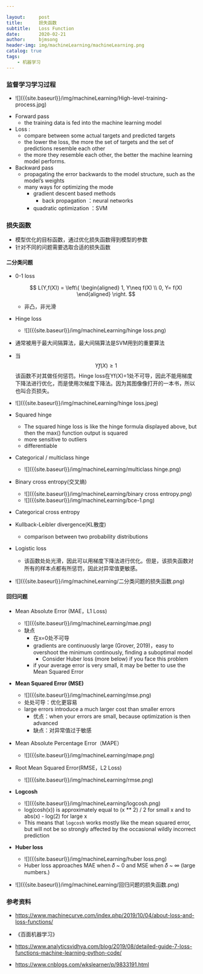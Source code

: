 ```yaml
---

layout:     post
title:      损失函数
subtitle:   Loss Function
date:       2020-02-21
author:     bjmsong
header-img: img/machineLearning/machineLearning.png
catalog: true
tags:
    - 机器学习
---
```




### 监督学习学习过程

<ul> 
<li markdown="1"> 
![]({{site.baseurl}}/img/machineLearning/High-level-training-process.jpg) 
</li> 
</ul>

- Forward pass 
  - the training data is fed into the machine learning model 
- Loss :
  - compare between some actual targets and predicted targets
  - the lower the loss, the more the set of targets and the set of predictions resemble each other
  - the more they resemble each other, the better the machine learning model performs.
- Backward pass
  - propagating the error backwards to the model structure, such as the model’s weights
  - many ways for optimizing the mode
    - gradient descent based methods
      - back propagation ：neural networks
    - quadratic optimization ：SVM





### 损失函数

- 模型优化的目标函数，通过优化损失函数得到模型的参数
- 针对不同的问题需要选取合适的损失函数

#### 二分类问题

- 0-1 loss
  
  
  $$
  L(Y,f(X)) = \left\{
  \begin{aligned}
  1, Y\neq f(X) \\
  0, Y= f(X)
  \end{aligned}
  \right.
$$
  

  - 非凸，非光滑
  
- Hinge loss
  <ul> 
  <li markdown="1"> 
  ![]({{site.baseurl}}/img/machineLearning/hinge loss.png) 
</li>
  </ul>
  
  - 通常被用于最大间隔算法，最大间隔算法是SVM用到的重要算法
  
  - 当
  $$
  Yf(X)\geq 1
  $$
  该函数不对其做任何惩罚。Hinge loss在Yf(X)=1处不可导，因此不能用梯度下降法进行优化，而是使用次梯度下降法。因为其图像像打开的一本书，所以也叫合页损失。
  
  <ul> 
  <li markdown="1"> 
  ![]({{site.baseurl}}/img/machineLearning/hinge loss.jpeg) 
  </li> 
  </ul> 
  
- Squared hinge

  - The squared hinge loss is like the hinge formula displayed above, but then the max() function output is squared
  - more sensitive to outliers
  - differentiable

- Categorical / multiclass hinge

  <ul> 
  <li markdown="1"> 
  ![]({{site.baseurl}}/img/machineLearning/multiclass hinge.png) 
  </li> 
  </ul> 

- Binary cross entropy(交叉熵)

  <ul> 
  <li markdown="1"> 
  ![]({{site.baseurl}}/img/machineLearning/binary cross entropy.png) 
  </li> 
  </ul> 

  <ul> 
  <li markdown="1"> 
  ![]({{site.baseurl}}/img/machineLearning/bce-1.png) 
  </li> 
  </ul> 

- Categorical cross entropy

- Kullback-Leibler divergence(KL散度)

  - comparison between two probability distributions

- Logistic loss

  - 该函数处处光滑，因此可以用梯度下降法进行优化。但是，该损失函数对所有的样本点都有所惩罚，因此对异常值更敏感。

<ul> 
<li markdown="1"> 
![]({{site.baseurl}}/img/machineLearning/二分类问题的损失函数.png) 
</li> 
</ul> 



#### 回归问题

- Mean Absolute Error (MAE，L1 Loss)

  <ul> 
  <li markdown="1"> 
  ![]({{site.baseurl}}/img/machineLearning/mae.png) 
  </li> 
  </ul> 

  - 缺点
    - 在x=0处不可导
    - gradients are continuously large (Grover, 2019)，easy to overshoot the minimum continously, finding a suboptimal model
      - Consider Huber loss (more below) if you face this problem
    - if your average error is very small, it may be better to use the Mean Squared Error

- **Mean Squared Error (MSE)**

  <ul> 
  <li markdown="1"> 
  ![]({{site.baseurl}}/img/machineLearning/mse.png) 
  </li> 
  </ul> 

  - 处处可导：优化更容易
  - large errors introduce a much larger cost than smaller errors
    - 优点：when your errors are small, because optimization is then advanced
    - 缺点：对异常值过于敏感

- Mean Absolute Percentage Error（MAPE）

  <ul> 
  <li markdown="1"> 
  ![]({{site.baseurl}}/img/machineLearning/mape.png) 
  </li> 
  </ul> 

- Root Mean Squared Error(RMSE，L2 Loss)

  <ul> 
  <li markdown="1"> 
  ![]({{site.baseurl}}/img/machineLearning/rmse.png) 
  </li> 
  </ul> 

- **Logcosh**

  <ul> 
  <li markdown="1"> 
  ![]({{site.baseurl}}/img/machineLearning/logcosh.png) 
  </li> 
  </ul> 

  - log(cosh(x)) is approximately equal to (x ** 2) / 2 for small x and to abs(x) - log(2) for large x
  - This means that `logcosh` works mostly like the mean squared error, but will not be so strongly affected by the occasional wildly incorrect prediction

- **Huber loss**

  <ul> 
  <li markdown="1"> 
  ![]({{site.baseurl}}/img/machineLearning/huber loss.png) 
  </li> 
  </ul> 

  - Huber loss approaches MAE when 𝛿 ~ 0 and MSE when 𝛿 ~ ∞ (large numbers.)

<ul> 
<li markdown="1"> 
![]({{site.baseurl}}/img/machineLearning/回归问题的损失函数.png) 
</li> 
</ul> 



### 参考资料

- https://www.machinecurve.com/index.php/2019/10/04/about-loss-and-loss-functions/

- 《百面机器学习》

- https://www.analyticsvidhya.com/blog/2019/08/detailed-guide-7-loss-functions-machine-learning-python-code/

- https://www.cnblogs.com/wkslearner/p/9833191.html

  

  

